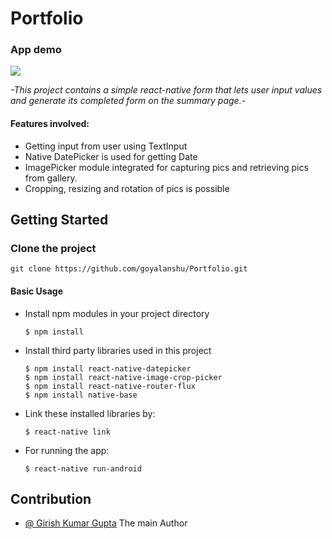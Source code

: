 # Portfolio

### App demo

<img src = "./demo.gif" />

*-This project contains a simple react-native form that lets user input values and generate its completed form on the summary page.-*

#### Features involved: 
* Getting input from user using TextInput
* Native DatePicker is used for getting Date
* ImagePicker module integrated for capturing pics and retrieving pics from gallery.
* Cropping, resizing and rotation of pics is possible

## Getting Started

### Clone the project
`git clone https://github.com/goyalanshu/Portfolio.git`

#### Basic Usage

* Install npm modules in your project directory

      $ npm install
      
* Install third party libraries used in this project

      $ npm install react-native-datepicker
      $ npm install react-native-image-crop-picker
      $ npm install react-native-router-flux
      $ npm install native-base
  
* Link these installed libraries by:

      $ react-native link
  
* For running the app: 

      $ react-native run-android
      
## Contribution

* <a href="">@ Girish Kumar Gupta</a> The main Author

